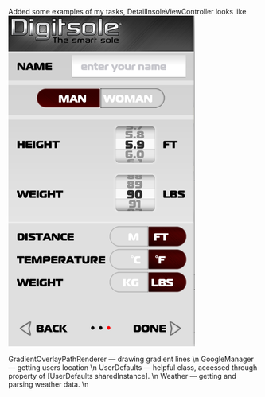 Added some examples of my tasks, DetailInsoleViewController looks like 
![alt tag](https://github.com/lumennis/https---github.com-lumennis-Insoles/blob/master/Снимок%20экрана%202015-07-27%20в%2021.08.55.png)

GradientOverlayPathRenderer — drawing  gradient lines \n
GoogleManager — getting users location \n
UserDefaults —  helpful class, accessed through property of [UserDefaults sharedInstance]. \n
Weather — getting and parsing weather data. \n
